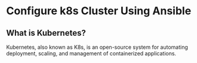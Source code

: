 # Configure k8s Cluster Using Ansible
## What is Kubernetes?
Kubernetes, also known as K8s, is an open-source system for automating deployment, scaling, and management of containerized applications.	
